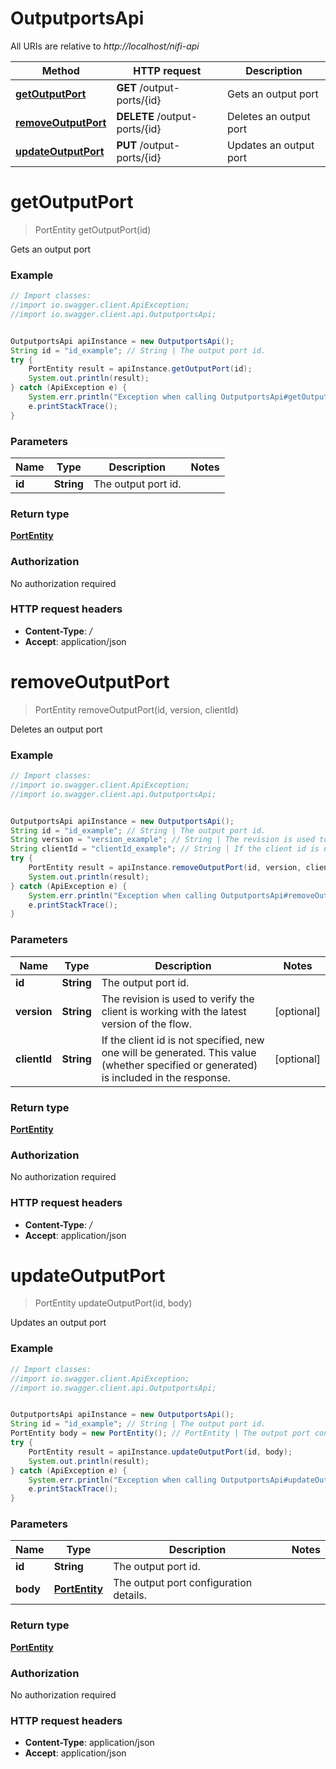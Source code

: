 # OutputportsApi

All URIs are relative to *http://localhost/nifi-api*

Method | HTTP request | Description
------------- | ------------- | -------------
[**getOutputPort**](OutputportsApi.md#getOutputPort) | **GET** /output-ports/{id} | Gets an output port
[**removeOutputPort**](OutputportsApi.md#removeOutputPort) | **DELETE** /output-ports/{id} | Deletes an output port
[**updateOutputPort**](OutputportsApi.md#updateOutputPort) | **PUT** /output-ports/{id} | Updates an output port


<a name="getOutputPort"></a>
# **getOutputPort**
> PortEntity getOutputPort(id)

Gets an output port



### Example
```java
// Import classes:
//import io.swagger.client.ApiException;
//import io.swagger.client.api.OutputportsApi;


OutputportsApi apiInstance = new OutputportsApi();
String id = "id_example"; // String | The output port id.
try {
    PortEntity result = apiInstance.getOutputPort(id);
    System.out.println(result);
} catch (ApiException e) {
    System.err.println("Exception when calling OutputportsApi#getOutputPort");
    e.printStackTrace();
}
```

### Parameters

Name | Type | Description  | Notes
------------- | ------------- | ------------- | -------------
 **id** | **String**| The output port id. |

### Return type

[**PortEntity**](PortEntity.md)

### Authorization

No authorization required

### HTTP request headers

 - **Content-Type**: *_/_*
 - **Accept**: application/json

<a name="removeOutputPort"></a>
# **removeOutputPort**
> PortEntity removeOutputPort(id, version, clientId)

Deletes an output port



### Example
```java
// Import classes:
//import io.swagger.client.ApiException;
//import io.swagger.client.api.OutputportsApi;


OutputportsApi apiInstance = new OutputportsApi();
String id = "id_example"; // String | The output port id.
String version = "version_example"; // String | The revision is used to verify the client is working with the latest version of the flow.
String clientId = "clientId_example"; // String | If the client id is not specified, new one will be generated. This value (whether specified or generated) is included in the response.
try {
    PortEntity result = apiInstance.removeOutputPort(id, version, clientId);
    System.out.println(result);
} catch (ApiException e) {
    System.err.println("Exception when calling OutputportsApi#removeOutputPort");
    e.printStackTrace();
}
```

### Parameters

Name | Type | Description  | Notes
------------- | ------------- | ------------- | -------------
 **id** | **String**| The output port id. |
 **version** | **String**| The revision is used to verify the client is working with the latest version of the flow. | [optional]
 **clientId** | **String**| If the client id is not specified, new one will be generated. This value (whether specified or generated) is included in the response. | [optional]

### Return type

[**PortEntity**](PortEntity.md)

### Authorization

No authorization required

### HTTP request headers

 - **Content-Type**: *_/_*
 - **Accept**: application/json

<a name="updateOutputPort"></a>
# **updateOutputPort**
> PortEntity updateOutputPort(id, body)

Updates an output port



### Example
```java
// Import classes:
//import io.swagger.client.ApiException;
//import io.swagger.client.api.OutputportsApi;


OutputportsApi apiInstance = new OutputportsApi();
String id = "id_example"; // String | The output port id.
PortEntity body = new PortEntity(); // PortEntity | The output port configuration details.
try {
    PortEntity result = apiInstance.updateOutputPort(id, body);
    System.out.println(result);
} catch (ApiException e) {
    System.err.println("Exception when calling OutputportsApi#updateOutputPort");
    e.printStackTrace();
}
```

### Parameters

Name | Type | Description  | Notes
------------- | ------------- | ------------- | -------------
 **id** | **String**| The output port id. |
 **body** | [**PortEntity**](PortEntity.md)| The output port configuration details. |

### Return type

[**PortEntity**](PortEntity.md)

### Authorization

No authorization required

### HTTP request headers

 - **Content-Type**: application/json
 - **Accept**: application/json

